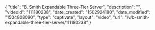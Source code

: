 {
    "title": "B. Smith Expandable Three-Tier Server",
    "description": "",
    "videoid": "111180238",
    "date_created": "1502924180",
    "date_modified": "1504808090",
    "type": "captivate",
    "layout": "video",
    "url": "\/v\/b-smith-expandable-three-tier-server\/111180238"
}